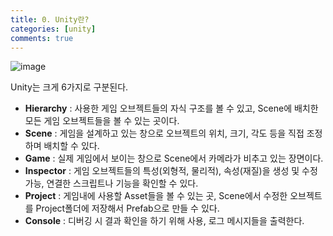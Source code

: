 ```yaml
---
title: 0. Unity란?
categories: [unity]
comments: true
---
```


![image](https://github.com/user-attachments/assets/1ea095d1-2108-4993-a842-23cc87d9fca9)

Unity는 크게 6가지로 구분된다.
- **Hierarchy** : 사용한 게임 오브젝트들의 자식 구조를 볼 수 있고, Scene에 배치한 모든 게임 오브젝트들을 볼 수 있는 곳이다.
- **Scene** : 게임을 설계하고 있는 창으로 오브젝트의 위치, 크기, 각도 등을 직접 조정하며 배치할 수 있다.
- **Game** : 실제 게임에서 보이는 창으로 Scene에서 카메라가 비추고 있는 장면이다.
- **Inspector** : 게임 오브젝트들의 특성(외형적, 물리적), 속성(재질)을 생성 및 수정 가능, 연결한 스크립트나 기능을 확인할 수 있다.
- **Project** : 게임내에 사용할 Asset들을 볼 수 있는 곳, Scene에서 수정한 오브젝트를 Project폴더에 저장해서 Prefab으로 만들 수 있다.
- **Console** : 디버깅 시 결과 확인을 하기 위해 사용, 로그 메시지들을 출력한다.

